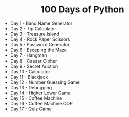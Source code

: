 <h1 align='center'> 100 Days of Python</h1>
<ul>
<li>Day 1 - Band Name Generator</li>
<li>Day 2 - Tip Calculator</li>
<li>Day 3 - Treasure Island</li>
<li>Day 4 - Rock Paper Scissors</li>
<li>Day 5 - Password Generator</li>
<li>Day 6 - Escaping the Maze</li>
<li>Day 7 - Hangman</li>
<li>Day 8 - Caesar Cipher</li>
<li>Day 9 - Secret Auction</li>
<li>Day 10 - Calculator</li>
<li>Day 11 - Blackjack</li>
<li>Day 12 - Number Guessing Game</li>
<li>Day 13 - Debugging</li>
<li>Day 14 - Higher Lower Game</li>
<li>Day 15 - Coffee Machine</li>
<li>Day 16 - Coffee Machine OOP</li>
<li>Day 17 - Quiz Game</li>
</ul>

